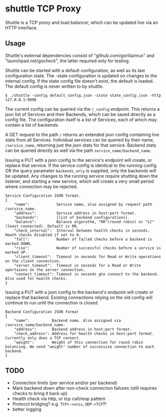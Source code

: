 shuttle TCP Proxy
=======

Shuttle is a TCP proxy and load balancer, which can be updated live via an HTTP
interface.

## Usage

Shuttle's external dependencies consist of "github.com/gorilla/mux" and
"launchpad.net/gocheck", the latter required only for testing.


Shuttle can be started with a default configuration, as well as its last
configuration state. The -state configuration is updated on changes to the
internal config. If the state config file doesn't exist, the default is loaded.
The default config is never written to by shuttle.

    $ ./shuttle -config default_config.json -state state_config.json -http 127.0.0.1:9090


The current config can be queried via the `/_config` endpoint. This returns a
json list of Services and their Backends, which can be saved directly as a
config file. The configuration itself is a list of Services, each of which may
contain a list of backends.

A GET request to the path `/` returns an extended json config containing live
stats from all Services. Individual services can be queried by their name,
`/service_name`, returning just the json stats for that service. Backend stats
can be queried directly as well via the path `service_name/backend_name`.

Issuing a PUT with a json config to the service's endpoint will create, or
replace that service. If the service config is identical to the running config
OR the query parameter `backends_only` is supplied, only the backends will be
updated. Any changes to the running service require shutting down the listener,
and starting a new service, which will create a very small period where
connection may be rejected.

	Service Configuration JSON format.
	{
		"name":            Service name, also assigned by request path /service_name.
		"address":         Service address in host:port format.
		"backends":        [list of backend configurations].
		"balance":         Balance algorothm, "RR"(round robin) or "LC"(least connected). Default is RR.
		"check_interval":  Interval between health checks in seconds. Heath checks disabled if set to 0.
		"fall":            Number of failed checks before a backend is marked DOWN,
		"rise":            Number of successful checks before a service is marked UP.
		"client_timeout":  Timeout in seconds for Read or Write operations on the client connection.
		"server_timeout":  Timeout in seconds for a Read or Write opertaions on the server connection.
		"connect_timeout": Timeout in seconds gto connect to the backend. Also used for health checks.
	}


Issuing a PUT with a json config to the backend's endpoint will create or
replace that backend. Existing connections relying on the old config will
continue to run until the connection is closed.

	Backend Configuration JSON format
	{
		"name":          Backend name. Also assigned via /service_name/backend_name.
		"address":       Backend address in host:port format.
		"check_address": Address for health checks in host:port format. Currently only does a TCP connect.
		"weight":        Weight of this connection for round robin balancing. We send "weight" number of successive connection to each backend. 
	}



## TODO

- Connection limits (per service and/or per backend)
- Mark backend down after non-check connection failures (still requires checks to bring it back up)
- Health check via http, or tcp call/resp pattern
- Protocol bridging? e.g. `TCP<->unix`, `UDP->TCP`?!
- better logging
